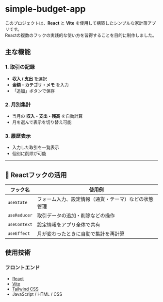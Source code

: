 # simple-budget-app

このプロジェクトは、**React** と **Vite** を使用して構築したシンプルな家計簿アプリです。  
Reactの複数のフックの実践的な使い方を習得することを目的に制作しました。

## 主な機能

### 1. 取引の記録
- **収入 / 支出** を選択
- **金額・カテゴリ・メモ** を入力
- 「追加」ボタンで保存

### 2. 月別集計
- 当月の **収入・支出・残高** を自動計算
- 月を選んで表示を切り替え可能

### 3. 履歴表示
- 入力した取引を一覧表示
- 個別に削除が可能

---

## 🧠 Reactフックの活用

| フック名      | 使用例                                        |
|---------------|-----------------------------------------------|
| `useState`    | フォーム入力、設定情報（通貨・テーマ）などの状態管理 |
| `useReducer`  | 取引データの追加・削除などの操作               |
| `useContext`  | 設定情報をアプリ全体で共有                     |
| `useEffect`   | 月が変わったときに自動で集計を再計算           |


## 使用技術

### フロントエンド

- [React](https://reactjs.org/)
- [Vite](https://vitejs.dev/)
- [Tailwind CSS](https://tailwindcss.com/)
- JavaScript / HTML / CSS
